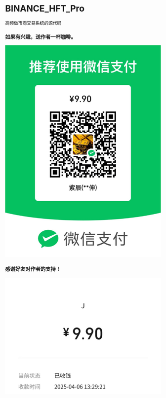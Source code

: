 # BINANCE_HFT_Pro
高频做市商交易系统的源代码

### 如果有兴趣，送作者一杯咖啡。
![如果有兴趣，送作者一杯咖啡。](./WechatIMG114.jpg "")

### 感谢好友对作者的支持！
![如果有兴趣，送作者一杯咖啡。](./WechatIMG119.jpg "")
